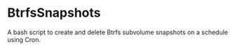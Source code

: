 # BtrfsSnapshots
A bash script to create and delete Btrfs subvolume snapshots on a schedule using Cron.
